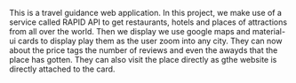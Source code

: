 This is a travel guidance web application.
In this project, we make use of a service called RAPID API to get restaurants, hotels and places of attractions from all over the world. Then we display we use google maps and material-ui cards to display play them as  the user zoom into any city. They can now about the price tags the number of reviews and even the awayds that the place has gotten. They can also visit the place directly as gthe website is directly attached to the card.
